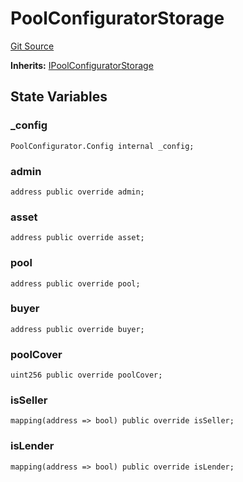 # PoolConfiguratorStorage

[Git Source](https://github.com/isle-labs/isle-contract/blob/main/contracts/PoolConfiguratorStorage.sol)

**Inherits:**
[IPoolConfiguratorStorage](/docs/contracts/interfaces/IPoolConfiguratorStorage.md)

## State Variables

### \_config

```solidity
PoolConfigurator.Config internal _config;
```

### admin

```solidity
address public override admin;
```

### asset

```solidity
address public override asset;
```

### pool

```solidity
address public override pool;
```

### buyer

```solidity
address public override buyer;
```

### poolCover

```solidity
uint256 public override poolCover;
```

### isSeller

```solidity
mapping(address => bool) public override isSeller;
```

### isLender

```solidity
mapping(address => bool) public override isLender;
```
